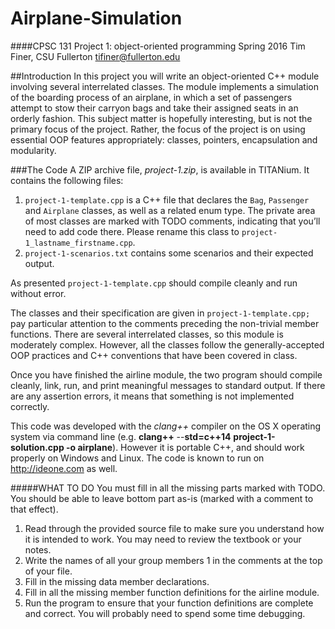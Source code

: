 # Airplane-Simulation

####CPSC 131 Project 1: object-oriented programming
Spring 2016
Tim Finer, CSU Fullerton
tifiner@fullerton.edu

##Introduction
In this project you will write an object-oriented C++ module involving several interrelated classes. The
module implements a simulation of the boarding process of an airplane, in which a set of passengers
attempt to stow their carryon bags and take their assigned seats in an orderly fashion. This subject matter
is hopefully interesting, but is not the primary focus of the project. Rather, the focus of the project is on
using essential OOP features appropriately: classes, pointers, encapsulation and modularity.

###The Code
A ZIP archive file, *project-1.zip*, is available in TITANium. It contains the following files:
  1. `project-1-template.cpp` is a C++ file that declares the `Bag`, `Passenger` and 
     `Airplane` classes, as well as a related enum type. The private area of most classes are marked
     with TODO comments, indicating that you’ll need to add code there. Please rename this class to
     `project-1_lastname_firstname.cpp`.
  2. `project-1-scenarios.txt` contains some scenarios and their expected output.

As presented `project-1-template.cpp` should compile cleanly and run without error.

The classes and their specification are given in `project-1-template.cpp;` pay particular attention
to the comments preceding the non-trivial member functions. There are several interrelated classes, so this
module is moderately complex. However, all the classes follow the generally-accepted OOP practices and
C++ conventions that have been covered in class.

Once you have finished the airline module, the two program should compile cleanly, link, run, and print
meaningful messages to standard output. If there are any assertion errors, it means that something is not
implemented correctly.

This code was developed with the *clang++* compiler on the OS X operating system via command line
(e.g. **clang++** --**std=c++14** **project-1-solution.cpp -o airplane**). However it is portable C++, and should
work properly on Windows and Linux. The code is known to run on http://ideone.com as well.

#####WHAT TO DO
You must fill in all the missing parts marked with TODO. You should be able to leave bottom part as-is
(marked with a comment to that effect).

  1. Read through the provided source file to make sure you understand how it is intended to work.
    You may need to review the textbook or your notes.
  2. Write the names of all your group members 1 in the comments at the top of your file.
  3. Fill in the missing data member declarations.
  4. Fill in all the missing member function definitions for the airline module.
  5. Run the program to ensure that your function definitions are complete and correct. You will
    probably need to spend some time debugging.
